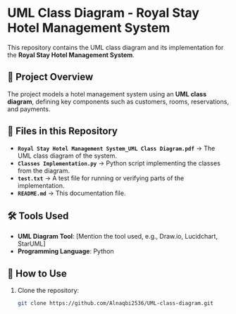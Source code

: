 # UML Class Diagram - Royal Stay Hotel Management System  

This repository contains the UML class diagram and its implementation for the **Royal Stay Hotel Management System**.  

## 📌 Project Overview  
The project models a hotel management system using an **UML class diagram**, defining key components such as customers, rooms, reservations, and payments.  

## 📁 Files in this Repository  
- **`Royal Stay Hotel Management System_UML Class Diagram.pdf`** → The UML class diagram of the system.  
- **`Classes Implementation.py`** → Python script implementing the classes from the diagram.  
- **`test.txt`** → A test file for running or verifying parts of the implementation.  
- **`README.md`** → This documentation file.  

## 🛠 Tools Used  
- **UML Diagram Tool**: [Mention the tool used, e.g., Draw.io, Lucidchart, StarUML]  
- **Programming Language**: Python  

## 📖 How to Use  
1. Clone the repository:  
   ```bash
   git clone https://github.com/Alnaqbi2536/UML-class-diagram.git
